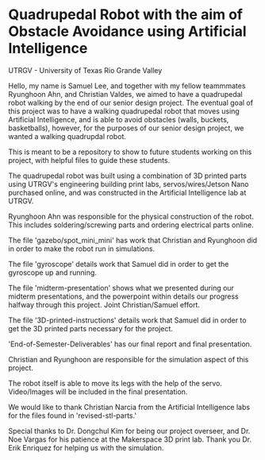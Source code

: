 # Quadrupedal Robot with the aim of Obstacle Avoidance using Artificial Intelligence
UTRGV - University of Texas Rio Grande Valley

Hello, my name is Samuel Lee, and together with my fellow teammmates Ryunghoon Ahn, and Christian Valdes, we aimed to have a quadrupedal robot walking by the end of our senior design project. The eventual goal of this project was to have a walking quadrupedal robot that moves using Artificial Intelligence, and is able to avoid obstacles (walls, buckets, basketballs), however, for the purposes of our senior design project, we wanted a walking quadrupdal robot.

This is meant to be a repository to show to future students working on this project, with helpful files to guide these students.

The quadrupedal robot was built using a combination of 3D printed parts using UTRGV's engineering building print labs, servos/wires/Jetson Nano purchased online, and was constructed in the Artificial Intelligence lab at UTRGV.

Ryunghoon Ahn was responsible for the physical construction of the robot. This includes soldering/screwing parts and ordering electrical parts online.

The file 'gazebo/spot_mini_mini' has work that Christian and Ryunghoon did in order to make the robot run in simulations.

The file 'gyroscope' details work that Samuel did in order to get the gyroscope up and running.

The file 'midterm-presentation' shows what we presented during our midterm presentations, and the powerpoint within details our progress halfway through this project. Joint Christian/Samuel effort.

The file '3D-printed-instructions' details work that Samuel did in order to get the 3D printed parts necessary for the project.

'End-of-Semester-Deliverables' has our final report and final presentation.

Christian and Ryunghoon are responsible for the simulation aspect of this project.

The robot itself is able to move its legs with the help of the servo. Video/Images will be included in the final presentation.

We would like to thank Christian Narcia from the Artificial Intelligence labs for the files found in 'revised-stl-parts.'

Special thanks to Dr. Dongchul Kim for being our project overseer, and Dr. Noe Vargas for his patience at the Makerspace 3D print lab. Thank you Dr. Erik Enriquez for helping us with the simulation.
